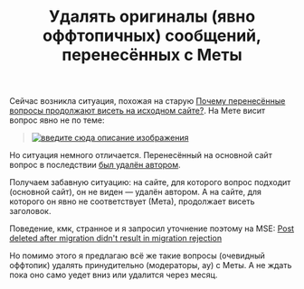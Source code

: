 ﻿---
title: "Удалять оригиналы (явно оффтопичных) сообщений, перенесённых с Меты"
se.owner.user_id: 176217
se.owner.display_name: "αλεχολυτ"
se.owner.link: "https://ru.meta.stackoverflow.com/users/176217/%ce%b1%ce%bb%ce%b5%cf%87%ce%bf%ce%bb%cf%85%cf%84"
se.link: "https://ru.meta.stackoverflow.com/questions/12422/%d0%a3%d0%b4%d0%b0%d0%bb%d1%8f%d1%82%d1%8c-%d0%be%d1%80%d0%b8%d0%b3%d0%b8%d0%bd%d0%b0%d0%bb%d1%8b-%d1%8f%d0%b2%d0%bd%d0%be-%d0%be%d1%84%d1%84%d1%82%d0%be%d0%bf%d0%b8%d1%87%d0%bd%d1%8b%d1%85-%d1%81%d0%be%d0%be%d0%b1%d1%89%d0%b5%d0%bd%d0%b8%d0%b9-%d0%bf%d0%b5%d1%80%d0%b5%d0%bd%d0%b5%d1%81%d1%91%d0%bd%d0%bd%d1%8b%d1%85-%d1%81-%d0%9c%d0%b5%d1%82%d1%8b"
se.question_id: 12422
se.post_type: question
---
<p>Сейчас возникла ситуация, похожая на старую <a href="https://ru.meta.stackoverflow.com/q/6556/176217">Почему перенесённые вопросы продолжают висеть на исходном сайте?</a>. На Мете висит вопрос явно не по теме:</p>
<blockquote>
<p><a href="https://i.stack.imgur.com/tYFVd.jpg" rel="nofollow noreferrer"><img src="https://i.stack.imgur.com/tYFVd.jpg" alt="введите сюда описание изображения" /></a></p>
</blockquote>
<p>Но ситуация немного отличается. Перенесённый на основной сайт вопрос в последствии <a href="https://ru.stackoverflow.com/q/1501457/176217">был удалён автором</a>.</p>
<p>Получаем забавную ситуацию: на сайте, для которого вопрос подходит (основной сайт), он не виден — удалён автором. А на сайте, для которого он явно не соответствует (Мета), продолжает висеть заголовок.</p>
<p>Поведение, кмк, странное и я запросил уточнение поэтому на MSE: <a href="https://meta.stackexchange.com/q/387135/339911">Post deleted after migration didn&#39;t result in migration rejection</a></p>
<p>Но помимо этого я предлагаю всё же такие вопросы (очевидный оффтопик) удалять принудительно (модераторы, ау) с Меты. А не ждать пока оно само уедет вниз или удалится через месяц.</p>
